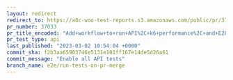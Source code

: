 ```yaml
---
layout: redirect
redirect_to: https://a8c-woo-test-reports.s3.amazonaws.com/public/pr/37033/api/index.html
pr_number: 37033
pr_title_encoded: "Add+workflow+to+run+API%2C+k6+performance%2C+and+E2E+tests+on+trunk+after+PR+merge"
pr_test_type: api
last_published: "2023-03-02 10:54:04 +0000"
commit_sha: f2b3aa65903746e5131e101ff167e14de5d26a61
commit_message: "Enable all API tests"
branch_name: e2e/run-tests-on-pr-merge
---
```

